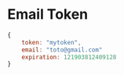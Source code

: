 # Email Token

```js
{
    token: "mytoken",
    email: "toto@gmail.com"
    expiration: 121903812409128
}
```
